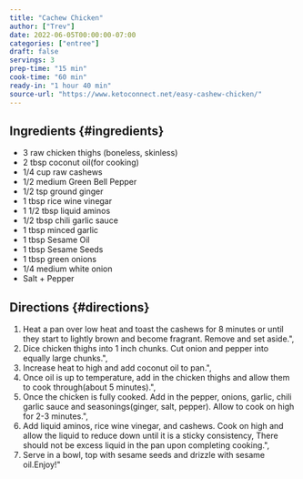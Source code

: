 ```yaml
---
title: "Cachew Chicken"
author: ["Trev"]
date: 2022-06-05T00:00:00-07:00
categories: ["entree"]
draft: false
servings: 3
prep-time: "15 min"
cook-time: "60 min"
ready-in: "1 hour 40 min"
source-url: "https://www.ketoconnect.net/easy-cashew-chicken/"
---
```


## Ingredients {#ingredients}

-   3 raw chicken thighs (boneless, skinless)
-   2 tbsp coconut oil(for cooking)
-   1/4 cup raw cashews
-   1/2 medium Green Bell Pepper
-   1/2 tsp ground ginger
-   1 tbsp rice wine vinegar
-   1 1/2 tbsp liquid aminos
-   1/2 tbsp chili garlic sauce
-   1 tbsp minced garlic
-   1 tbsp Sesame Oil
-   1 tbsp Sesame Seeds
-   1 tbsp green onions
-   1/4 medium white onion
-   Salt + Pepper


## Directions {#directions}

1.  Heat a pan over low heat and toast the cashews for 8 minutes or until they start to lightly brown and become fragrant.  Remove and set aside.",
2.  Dice chicken thighs into 1 inch chunks.  Cut onion and pepper into equally large chunks.",
3.  Increase heat to high and add coconut oil to pan.",
4.  Once oil is up to temperature, add in the chicken thighs and allow them to cook through(about 5 minutes).",
5.  Once the chicken is fully cooked.  Add in the pepper, onions, garlic, chili garlic sauce and seasonings(ginger, salt, pepper).  Allow to cook on high for 2-3 minutes.",
6.  Add liquid aminos, rice wine vinegar, and cashews.  Cook on high and allow the liquid to reduce down until it is a sticky consistency,  There should not be excess liquid in the pan upon completing cooking.",
7.  Serve in a bowl, top with sesame seeds and drizzle with sesame oil.Enjoy!"